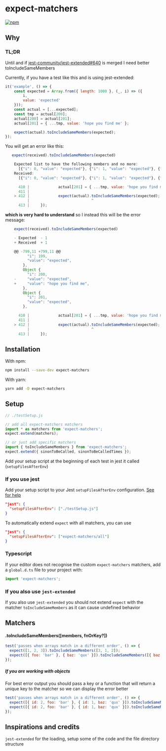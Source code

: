 # expect-matchers
[![npm](https://img.shields.io/npm/v/expect-matchers)](https://www.npmjs.com/package/expect-matchers)

## Why

### TL;DR
Until and if [jest-community/jest-extended#640](https://github.com/jest-community/jest-extended/pull/640) is merged I need better toIncludeSameMembers

Currently, if you have a test like this and is using jest-extended:
```js
it('example', () => {
	const expected = Array.from({ length: 1000 }, (_, i) => ({
		i,
		value: 'expected'
	}));
	const actual = [...expected];
	const tmp = actual[200];
	actual[200] = actual[201];
	actual[201] = { ...tmp, value: 'hope you find me' };

	expect(actual).toIncludeSameMembers(expected);
});
```

You will get an error like this:
```js
   expect(received).toIncludeSameMembers(expected)

    Expected list to have the following members and no more:
      [{"i": 0, "value": "expected"}, {"i": 1, "value": "expected"}, {"i": 2, "value": "expected"}, {"i": 3, "value": "expected"}, {"i": 4, "value": "expected"}, {"i": 5, "value": "expected"}, {"i": 6, "value": "expected"}, {"i": 7, "value": "expected"}, {"i": 8, "value": "expected"}, {"i": 9, "value": "expected"}, …]
    Received:
      [{"i": 0, "value": "expected"}, {"i": 1, "value": "expected"}, {"i": 2, "value": "expected"}, {"i": 3, "value": "expected"}, {"i": 4, "value": "expected"}, {"i": 5, "value": "expected"}, {"i": 6, "value": "expected"}, {"i": 7, "value": "expected"}, {"i": 8, "value": "expected"}, {"i": 9, "value": "expected"}, …]

      410 |             actual[201] = { ...tmp, value: 'hope you find me' };
      411 |
    > 412 |             expect(actual).toIncludeSameMembers(expected);
          |                            ^
      413 |     });

```

**which is very hard to understand** so I instead this will be the error message:

```js
    expect(received).toIncludeSameMembers(expected)

    - Expected  - 1
    + Received  + 1

    @@ -799,11 +799,11 @@
          "i": 199,
          "value": "expected",
        },
        Object {
          "i": 200,
    -     "value": "expected",
    +     "value": "hope you find me",
        },
        Object {
          "i": 201,
          "value": "expected",
        },

      410 |             actual[201] = { ...tmp, value: 'hope you find me' };
      411 |
    > 412 |             expect(actual).toIncludeSameMembers(expected);
          |                            ^
      413 |     });
```

## Installation

With npm:

```sh
npm install --save-dev expect-matchers
```

With yarn:

```sh
yarn add -D expect-matchers
```

## Setup

```javascript
// ./testSetup.js

// add all expect-matchers matchers
import * as matchers from 'expect-matchers';
expect.extend(matchers);

// or just add specific matchers
import { toIncludeSameMembers } from 'expect-matchers';
expect.extend({ sinonToBeCalled, sinonToBeCalledTimes });
```

Add your setup script at the beginning of each test in jest it called (`setupFilesAfterEnv`)

### If you use jest
Add your setup script to your Jest `setupFilesAfterEnv` configuration. [See for help](https://jestjs.io/docs/en/configuration.html#setupfilesafterenv-array)

```json
"jest": {
  "setupFilesAfterEnv": ["./testSetup.js"]
}
```

To automatically extend `expect` with all matchers, you can use

```json
"jest": {
  "setupFilesAfterEnv": ["expect-matchers/all"]
}
```

### Typescript

If your editor does not recognise the custom `expect-matchers` matchers, add a `global.d.ts` file to your project with:

```ts
import 'expect-matchers';
```

### If you also use `jest-extended`
If you also use `jest-extended` you should not extend `expect` with the matcher `toIncludeSameMembers` as it can cause undefined behavior

## Matchers

#### .toIncludeSameMembers([members, fnOrKey?])

```js
test('passes when arrays match in a different order', () => {
  expect([1, 2, 3]).toIncludeSameMembers([3, 1, 2]);
  expect([{ foo: 'bar' }, { baz: 'qux' }]).toIncludeSameMembers([{ baz: 'qux' }, { foo: 'bar' }]);
});
```

##### If you are working with objects
For best error output you should pass a key or a function that will return a unique key to the matcher so we can display the error better

```js
test('passes when arrays match in a different order', () => {
  expect([{ id: 2, foo: 'bar' }, { id: 1, baz: 'qux' }]).toIncludeSameMembers([{ id: 1, baz: 'QUX' }, { id: 2, foo: 'bar' }], 'id');
  expect([{ id: 2, foo: 'bar' }, { id: 1, baz: 'qux' }]).toIncludeSameMembers([{ id: 1, baz: 'QUX' }, { id: 2, foo: 'bar' }], (itemA, itemB) => itemA.id === itemB.id);
});
```

## Inspirations and credits
`jest-extended` for the loading, setup some of the code and the file directory structure

